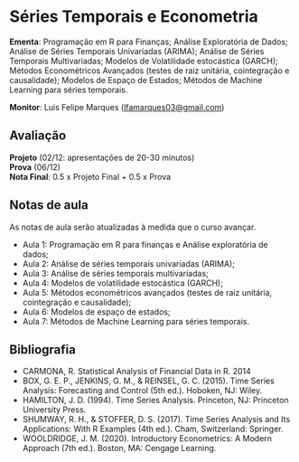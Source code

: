 # Séries Temporais e Econometria

**Ementa**: Programação em R para Finanças; Análise Exploratória de Dados; Análise de Séries Temporais Univariadas (ARIMA); Análise de Séries Temporais Multivariadas; Modelos de Volatilidade estocástica (GARCH); Métodos Econométricos Avançados (testes de raiz unitária, cointegração e causalidade); Modelos de Espaço de Estados; Métodos de Machine Learning para séries temporais.

**Monitor**: Luis Felipe Marques (lfamarques03@gmail.com)

## Avaliação

**Projeto** (02/12: apresentações de 20-30 minutos) <br>
**Prova**   (06/12) <br>
**Nota Final**: 0.5 x Projeto Final + 0.5 x Prova <br>

## Notas de aula

As notas de aula serão atualizadas à medida que o curso avançar.

- Aula 1: Programação em R para finanças e Análise exploratória de dados;
- Aula 2: Análise de séries temporais univariadas (ARIMA);
- Aula 3: Análise de séries temporais multivariadas;
- Aula 4: Modelos de volatilidade estocástica (GARCH);
- Aula 5: Métodos econométricos avançados (testes de raiz unitária, cointegração e causalidade);
- Aula 6: Modelos de espaço de estados;
- Aula 7: Métodos de Machine Learning para séries temporais.

## Bibliografia

- CARMONA, R. Statistical Analysis of Financial Data in R. 2014
- BOX, G. E. P., JENKINS, G. M., & REINSEL, G. C. (2015). Time Series Analysis: Forecasting and Control (5th ed.). Hoboken, NJ: Wiley.
- HAMILTON, J. D. (1994). Time Series Analysis. Princeton, NJ: Princeton University Press.
- SHUMWAY, R. H., & STOFFER, D. S. (2017). Time Series Analysis and Its Applications: With R Examples (4th ed.). Cham, Switzerland: Springer.
- WOOLDRIDGE, J. M. (2020). Introductory Econometrics: A Modern Approach (7th ed.). Boston, MA: Cengage Learning.
